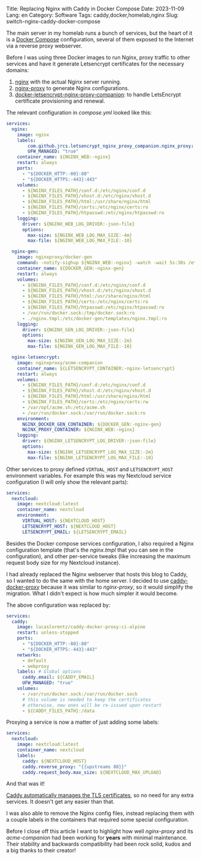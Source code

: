 Title: Replacing Nginx with Caddy in Docker Compose
Date: 2023-11-09
Lang: en
Category: Software
Tags: caddy,docker,homelab,nginx
Slug: switch-nginx-caddy-docker-compose

The main server in my homelab runs a bunch of services, but the heart of it is a [Docker Compose](https://docs.docker.com/compose/) configuration, several of them exposed to the Internet via a reverse proxy webserver.

Before I was using three Docker images to run Nginx, proxy traffic to other services and have it generate Letsencrypt certificates for the necessary domains:

1. [nginx](https://hub.docker.com/_/nginx) with the actual Nginx server running.
2. [nginx-proxy](https://github.com/jwilder/nginx-proxy) to generate Nginx configurations.
3. [docker-letsencrypt-nginx-proxy-companion](https://github.com/jwilder/docker-letsencrypt-nginx-proxy-companion): to handle LetsEncrypt certificate provisioning and renewal.

The relevant configuration in *compose.yml* looked like this:

```yaml
services:
  nginx:
    image: nginx
    labels:
        com.github.jrcs.letsencrypt_nginx_proxy_companion.nginx_proxy: "true"
        UFW_MANAGED: "true"
    container_name: ${NGINX_WEB:-nginx}
    restart: always
    ports:
      - "${DOCKER_HTTP:-80}:80"
      - "${DOCKER_HTTPS:-443}:443"
    volumes:
      - ${NGINX_FILES_PATH}/conf.d:/etc/nginx/conf.d
      - ${NGINX_FILES_PATH}/vhost.d:/etc/nginx/vhost.d
      - ${NGINX_FILES_PATH}/html:/usr/share/nginx/html
      - ${NGINX_FILES_PATH}/certs:/etc/nginx/certs:ro
      - ${NGINX_FILES_PATH}/htpasswd:/etc/nginx/htpasswd:ro
    logging:
      driver: ${NGINX_WEB_LOG_DRIVER:-json-file}
      options:
        max-size: ${NGINX_WEB_LOG_MAX_SIZE:-4m}
        max-file: ${NGINX_WEB_LOG_MAX_FILE:-10}

  nginx-gen:
    image: nginxproxy/docker-gen
    command: -notify-sighup ${NGINX_WEB:-nginx} -watch -wait 5s:30s /etc/docker-gen/templates/nginx.tmpl /etc/nginx/conf.d/default.conf
    container_name: ${DOCKER_GEN:-nginx-gen}
    restart: always
    volumes:
      - ${NGINX_FILES_PATH}/conf.d:/etc/nginx/conf.d
      - ${NGINX_FILES_PATH}/vhost.d:/etc/nginx/vhost.d
      - ${NGINX_FILES_PATH}/html:/usr/share/nginx/html
      - ${NGINX_FILES_PATH}/certs:/etc/nginx/certs:ro
      - ${NGINX_FILES_PATH}/htpasswd:/etc/nginx/htpasswd:ro
      - /var/run/docker.sock:/tmp/docker.sock:ro
      - ./nginx.tmpl:/etc/docker-gen/templates/nginx.tmpl:ro
    logging:
      driver: ${NGINX_GEN_LOG_DRIVER:-json-file}
      options:
        max-size: ${NGINX_GEN_LOG_MAX_SIZE:-2m}
        max-file: ${NGINX_GEN_LOG_MAX_FILE:-10}

  nginx-letsencrypt:
    image: nginxproxy/acme-companion
    container_name: ${LETSENCRYPT_CONTAINER:-nginx-letsencrypt}
    restart: always
    volumes:
      - ${NGINX_FILES_PATH}/conf.d:/etc/nginx/conf.d
      - ${NGINX_FILES_PATH}/vhost.d:/etc/nginx/vhost.d
      - ${NGINX_FILES_PATH}/html:/usr/share/nginx/html
      - ${NGINX_FILES_PATH}/certs:/etc/nginx/certs:rw
      - /var/opt/acme.sh:/etc/acme.sh
      - /var/run/docker.sock:/var/run/docker.sock:ro
    environment:
      NGINX_DOCKER_GEN_CONTAINER: ${DOCKER_GEN:-nginx-gen}
      NGINX_PROXY_CONTAINER: ${NGINX_WEB:-nginx}
    logging:
      driver: ${NGINX_LETSENCRYPT_LOG_DRIVER:-json-file}
      options:
        max-size: ${NGINX_LETSENCRYPT_LOG_MAX_SIZE:-2m}
        max-file: ${NGINX_LETSENCRYPT_LOG_MAX_FILE:-10}
```

Other services to proxy defined `VIRTUAL_HOST` and `LETSENCRYPT_HOST` environment variables.
For example this was my Nextcloud service configuration (I will only show the relevant parts):

```yaml
services:
  nextcloud:
    image: nextcloud:latest
    container_name: nextcloud
    environment:
      VIRTUAL_HOST: ${NEXTCLOUD_HOST}
      LETSENCRYPT_HOST: ${NEXTCLOUD_HOST}
      LETSENCRYPT_EMAIL: ${LETSENCRYPT_EMAIL}

```

Besides the Docker compose services configuration, I also required a Nginx configuration template (that's the *nginx.tmpl* that you can see in the configuration), and other per-service tweaks (like increasing the maximum request body size for my Nextcloud instance).

I had already replaced the Nginx webserver that hosts this blog to Caddy, so I wanted to do the same with the home server.
I decided to use [caddy-docker-proxy](https://github.com/lucaslorentz/caddy-docker-proxy) because it was similar to *nginx-proxy*, so it would simplify the migration.
What I didn't expect is how much simpler it would become.

The above configuration was replaced by:

```yaml
services:
  caddy:
    image: lucaslorentz/caddy-docker-proxy:ci-alpine
    restart: unless-stopped
    ports:
      - "${DOCKER_HTTP:-80}:80"
      - "${DOCKER_HTTPS:-443}:443"
    networks:
      - default
      - webproxy
    labels: # Global options
      caddy.email: ${CADDY_EMAIL}
      UFW_MANAGED: "true"
    volumes:
      - /var/run/docker.sock:/var/run/docker.sock
      # this volume is needed to keep the certificates
      # otherwise, new ones will be re-issued upon restart
      - ${CADDY_FILES_PATH}:/data
```

Proxying a service is now a matter of just adding some labels:

```yaml
services:
  nextcloud:
    image: nextcloud:latest
    container_name: nextcloud
    labels:
      caddy: ${NEXTCLOUD_HOST}
      caddy.reverse_proxy: "{{upstreams 80}}"
      caddy.request_body.max_size: ${NEXTCLOUD_MAX_UPLOAD}
```

And that was it!

[Caddy automatically manages the TLS certificates](https://caddyserver.com/docs/automatic-https), so no need for any extra services.
It doesn't get any easier than that.

I was also able to remove the Nginx config files, instead replacing them with a couple labels in the containers that required some special configuration.

Before I close off this article I want to highlight how well *nginx-proxy* and its *acme-companion* had been working for **years** with minimal maintenance.
Their stability and backwards compatibility had been rock solid, kudos and a big thanks to their creator!
